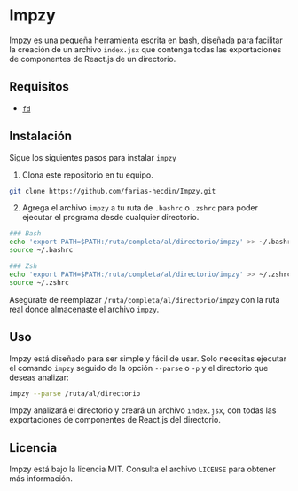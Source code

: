# Impzy
Impzy es una pequeña herramienta escrita en bash, diseñada para facilitar la creación de un archivo `index.jsx` que contenga todas las exportaciones de componentes de React.js de un directorio.

## Requisitos

* [`fd`](https://github.com/sharkdp/fd)

## Instalación
Sigue los siguientes pasos para instalar `impzy`

1. Clona este repositorio en tu equipo.
```bash
git clone https://github.com/farias-hecdin/Impzy.git
```

2. Agrega el archivo `impzy` a tu ruta de `.bashrc` o `.zshrc` para poder ejecutar el programa desde cualquier directorio.
```bash
### Bash
echo 'export PATH=$PATH:/ruta/completa/al/directorio/impzy' >> ~/.bashrc
source ~/.bashrc
```

```bash
### Zsh
echo 'export PATH=$PATH:/ruta/completa/al/directorio/impzy' >> ~/.zshrc
source ~/.zshrc
```

Asegúrate de reemplazar `/ruta/completa/al/directorio/impzy` con la ruta real donde almacenaste el archivo `impzy`.

## Uso
Impzy está diseñado para ser simple y fácil de usar. Solo necesitas ejecutar el comando `impzy` seguido de la opción `--parse` o `-p` y el directorio que deseas analizar:

```bash
impzy --parse /ruta/al/directorio
```

Impzy analizará el directorio y creará un archivo `index.jsx`, con todas las exportaciones de componentes de React.js del directorio.

## Licencia
Impzy está bajo la licencia MIT. Consulta el archivo `LICENSE` para obtener más información.

